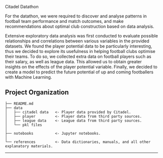 <head>Citadel Datathon</head>

For the datathon, we were required to discover and analyse patterns in football team performance and match outcomes, and make recommendations about optimal club construction based on data analysis.

Extensive exploratory data analysis was first conducted to evaluate possible relationships and correlations between various variables in the provided datasets. 
We found the player potential data to be particularly interesting, thus we decided to explore its usefulness in helping football clubs optimise their teams. To do so, we collected extra data on football players such as their salary, as well as league data. This allowed us to obtain greater insights on the effects of the player potential variable.
Finally, we decided to create a model to predict the future potential of up and coming footballers with Machine Learning.

Project Organization
------------

    ├── README.md          
    ├── data
    │   ├── citadel data   <- Player data provided by Citadel.
    │   ├── player         <- Player data from third party sources.
    │   ├── league data    <- League data from third party sources.
    │   └── pkl files  
    │
    ├── notebooks          <- Jupyter notebooks. 
    │
    └── references         <- Data dictionaries, manuals, and all other explanatory materials.


--------
